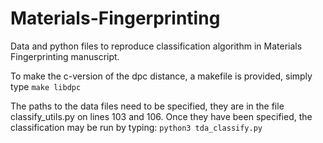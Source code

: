 # Materials-Fingerprinting
 Data and python files to reproduce classification algorithm in Materials Fingerprinting manuscript.

 To make the c-version of the dpc distance, a makefile is provided, simply type
 	`make libdpc`

The paths to the data files need to be specified, they are in the file
classify_utils.py on lines 103 and 106. Once they have been specified,
the classification may be run by typing:
`python3 tda_classify.py`
